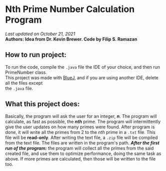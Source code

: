 #       Nth Prime Number Calculation Program
*Last updated on October 21, 2021*<br />
**Authors: Idea from Dr. Kevin Brewer. Code by Filip S. Ramazan**<br />
## How to run project:<br />
To run the code, compile the ```.java``` file the IDE of your choice, and then run PrimeNumber class. <br />
This project was made with [BlueJ](https://bluej.org/), and if you are using another IDE, delete all the files except<br />
the ```.java``` file. <br />

## What this project does:<br />
Basically, the program will ask the user for an integer, ***n***. The program will calculate, as fast as possible, the ***nth*** prime.
The program will intermittently give the user updates on how many primes were found. After program is done, it will write all the primes from 2 to the _nth_ prime in a ```.txt``` file. This file will be **read-only**. After writing the text file, a ```.zip``` file will be compiled from the text file. The files are written in the program's path. _**After the first run of the program:**_ the program will collect all the primes from the said created file, and use them to optimize performance, doing the same task as above. If more primes are calculated, then those will be written to the file too.
